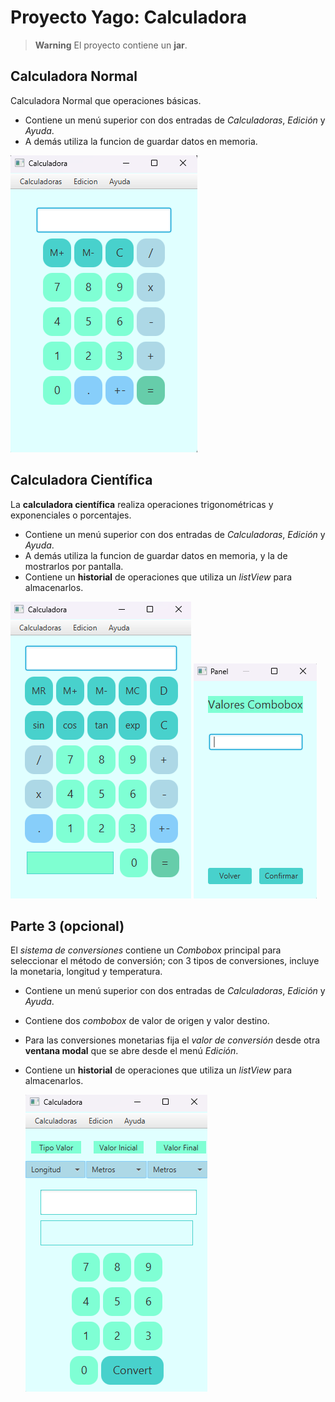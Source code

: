 # Proyecto Yago: Calculadora

> **Warning**
> El proyecto contiene un **jar**.

## Calculadora Normal

Calculadora Normal que operaciones básicas.

- Contiene un menú superior con dos entradas de *Calculadoras*, *Edición* y *Ayuda*.
- A demás utiliza la funcion de guardar datos en memoria.

![](media/Calc1.png) 


## Calculadora Científica

La **calculadora científica** realiza operaciones trigonométricas y exponenciales o porcentajes.

- Contiene un menú superior con dos entradas de *Calculadoras*, *Edición* y *Ayuda*.
- A demás utiliza la funcion de guardar datos en memoria, y la de mostrarlos por pantalla.
- Contiene un **historial** de operaciones que utiliza un *listView* para almacenarlos.

![](media/Calc2.png) ![](media/CalcP.png)

## Parte 3 (opcional)

El *sistema de conversiones* contiene un *Combobox* principal para seleccionar el método de conversión; con 3 tipos de conversiones, incluye la monetaria, longitud y temperatura. 

- Contiene un menú superior con dos entradas de *Calculadoras*, *Edición* y *Ayuda*.
- Contiene dos *combobox* de valor de origen y valor destino.
- Para las conversiones monetarias fija el *valor de conversión* desde otra **ventana modal** que se abre desde el menú *Edición*.
- Contiene un **historial** de operaciones que utiliza un *listView* para almacenarlos.

  ![](media/Calc3.png)
